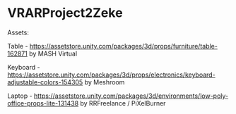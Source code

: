 # VRARProject2Zeke





Assets:

Table - https://assetstore.unity.com/packages/3d/props/furniture/table-162871 by MASH Virtual

Keyboard - https://assetstore.unity.com/packages/3d/props/electronics/keyboard-adjustable-colors-154305 by Meshroom

Laptop - https://assetstore.unity.com/packages/3d/environments/low-poly-office-props-lite-131438 by RRFreelance / PiXelBurner


